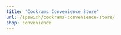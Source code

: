 ```yaml
---
title: "Cockrams Convenience Store"
url: /ipswich/cockrams-convenience-store/
shop: convenience
---
```

